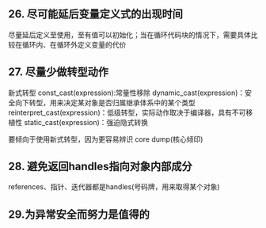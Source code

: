 ## 26. 尽可能延后变量定义式的出现时间
尽量延后定义至使用，至有值可以初始化；当在循环代码块的情况下，需要具体比较在循环内、在循环外定义变量的代价

## 27. 尽量少做转型动作
新式转型
const_cast<T>(expression):常量性移除
dynamic_cast<T>(expression)：安全向下转型，用来决定某对象是否归属继承体系中的某个类型
reinterpret_cast<T>(expression)：低级转型，实际动作取决于编译器，具有不可移植性
static_cast<T>(expression)：强迫隐式转换

要倾向于使用新式转型，因为更容易辨识
core dump(核心倾印)

## 28. 避免返回handles指向对象内部成分
references、指针、迭代器都是handles(号码牌，用来取得某个对象)

## 29.为异常安全而努力是值得的